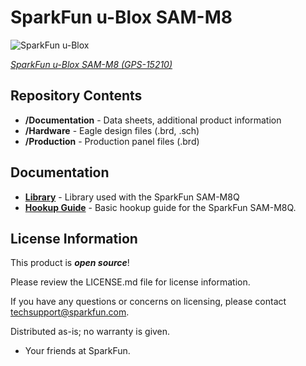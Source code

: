 SparkFun u-Blox SAM-M8
========================================

![SparkFun u-Blox]()

[*SparkFun u-Blox SAM-M8 (GPS-15210)*](https://www.sparkfun.com/products/15210)

<Basic description of the part.>

Repository Contents
-------------------

* **/Documentation** - Data sheets, additional product information
* **/Hardware** - Eagle design files (.brd, .sch)
* **/Production** - Production panel files (.brd)

Documentation
--------------
* **[Library](https://github.com/sparkfun/SparkFun_Ublox_Arduino_Library)** -
  Library used with the SparkFun SAM-M8Q 
* **[Hookup Guide](https://learn.sparkfun.com/tutorials/sparkfun-zoe-m8q-and-sam-m8q-hookup-guide)** - Basic hookup guide for the SparkFun SAM-M8Q.

License Information
-------------------

This product is _**open source**_! 

Please review the LICENSE.md file for license information. 

If you have any questions or concerns on licensing, please contact techsupport@sparkfun.com.

Distributed as-is; no warranty is given.

- Your friends at SparkFun. 

